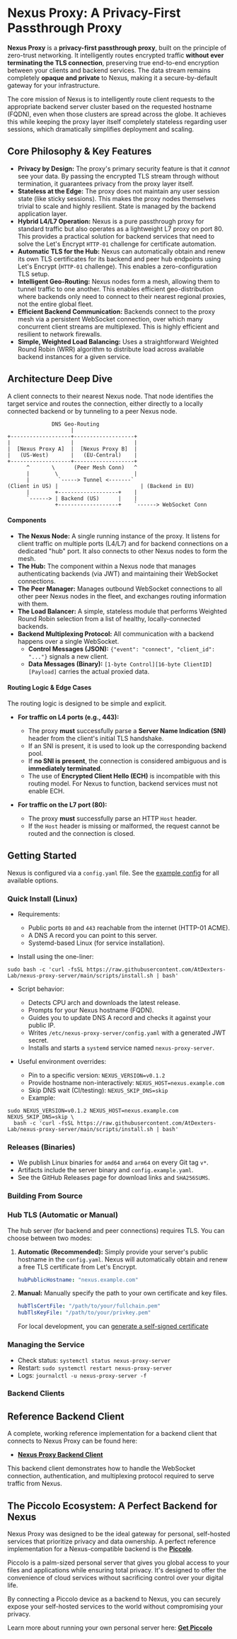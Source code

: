 # Nexus Proxy: A Privacy-First Passthrough Proxy

**Nexus Proxy** is a **privacy-first passthrough proxy**, built on the principle of zero-trust networking. It intelligently routes encrypted traffic **without ever terminating the TLS connection**, preserving true end-to-end encryption between your clients and backend services. The data stream remains completely **opaque and private** to Nexus, making it a secure-by-default gateway for your infrastructure.

The core mission of Nexus is to intelligently route client requests to the appropriate backend server cluster based on the requested hostname (FQDN), even when those clusters are spread across the globe. It achieves this while keeping the proxy layer itself completely stateless regarding user sessions, which dramatically simplifies deployment and scaling.

## Core Philosophy & Key Features

-   **Privacy by Design:** The proxy's primary security feature is that it *cannot* see your data. By passing the encrypted TLS stream through without termination, it guarantees privacy from the proxy layer itself.
-   **Stateless at the Edge:** The proxy does not maintain any user session state (like sticky sessions). This makes the proxy nodes themselves trivial to scale and highly resilient. State is managed by the backend application layer.
-   **Hybrid L4/L7 Operation:** Nexus is a pure passthrough proxy for standard traffic but also operates as a lightweight L7 proxy on port 80. This provides a practical solution for backend services that need to solve the Let's Encrypt `HTTP-01` challenge for certificate automation.
-   **Automatic TLS for the Hub:** Nexus can automatically obtain and renew its own TLS certificates for its backend and peer hub endpoints using Let's Encrypt (`HTTP-01` challenge). This enables a zero-configuration TLS setup.
-   **Intelligent Geo-Routing:** Nexus nodes form a mesh, allowing them to tunnel traffic to one another. This enables efficient geo-distribution where backends only need to connect to their nearest regional proxies, not the entire global fleet.
-   **Efficient Backend Communication:** Backends connect to the proxy mesh via a persistent WebSocket connection, over which many concurrent client streams are multiplexed. This is highly efficient and resilient to network firewalls.
-   **Simple, Weighted Load Balancing:** Uses a straightforward Weighted Round Robin (WRR) algorithm to distribute load across available backend instances for a given service.

## Architecture Deep Dive
A client connects to their nearest Nexus node. That node identifies the target service and routes the connection, either directly to a locally connected backend or by tunneling to a peer Nexus node.

```ascii
              DNS Geo-Routing
                    |
+-------------------+-------------------+
|                   |                   |
|  [Nexus Proxy A]  |  [Nexus Proxy B]  |
|   (US-West)       |   (EU-Central)    |
+-------------------+-------------------+
      ^       \      (Peer Mesh Conn)   ^
      |        \                        |
      |         `-----> Tunnel <-------`
(Client in US) |                          | (Backend in EU)
      |        +-------------------+    |
      `------> | Backend (US)      |    |
               +-------------------+    `------> WebSocket Conn

```

#### Components

-   **The Nexus Node:** A single running instance of the proxy. It listens for client traffic on multiple ports (L4/L7) and for backend connections on a dedicated "hub" port. It also connects to other Nexus nodes to form the mesh.
-   **The Hub:** The component within a Nexus node that manages authenticating backends (via JWT) and maintaining their WebSocket connections.
-   **The Peer Manager:** Manages outbound WebSocket connections to all other peer Nexus nodes in the fleet, and exchanges routing information with them.
-   **The Load Balancer:** A simple, stateless module that performs Weighted Round Robin selection from a list of healthy, locally-connected backends.
-   **Backend Multiplexing Protocol:** All communication with a backend happens over a single WebSocket.
    -   **Control Messages (JSON):** `{"event": "connect", "client_id": "..."}` signals a new client.
    -   **Data Messages (Binary):** `[1-byte Control][16-byte ClientID][Payload]` carries the actual proxied data.

#### Routing Logic & Edge Cases

The routing logic is designed to be simple and explicit.

-   **For traffic on L4 ports (e.g., 443):**
    -   The proxy **must** successfully parse a **Server Name Indication (SNI)** header from the client's initial TLS handshake.
    -   If an SNI is present, it is used to look up the corresponding backend pool.
    -   If **no SNI is present**, the connection is considered ambiguous and is **immediately terminated**.
    -   The use of **Encrypted Client Hello (ECH)** is incompatible with this routing model. For Nexus to function, backend services must not enable ECH.

-   **For traffic on the L7 port (80):**
    -   The proxy **must** successfully parse an HTTP `Host` header.
    -   If the `Host` header is missing or malformed, the request cannot be routed and the connection is closed.


## Getting Started

Nexus is configured via a `config.yaml` file. See the [example config](config.example.yaml) for all available options.

### Quick Install (Linux)

- Requirements:
  - Public ports `80` and `443` reachable from the internet (HTTP-01 ACME).
  - A DNS A record you can point to this server.
  - Systemd-based Linux (for service installation).

- Install using the one-liner:

```
sudo bash -c 'curl -fsSL https://raw.githubusercontent.com/AtDexters-Lab/nexus-proxy-server/main/scripts/install.sh | bash'
```

- Script behavior:
  - Detects CPU arch and downloads the latest release.
  - Prompts for your Nexus hostname (FQDN).
  - Guides you to update DNS A record and checks it against your public IP.
  - Writes `/etc/nexus-proxy-server/config.yaml` with a generated JWT secret.
  - Installs and starts a `systemd` service named `nexus-proxy-server`.

- Useful environment overrides:
  - Pin to a specific version: `NEXUS_VERSION=v0.1.2`
  - Provide hostname non-interactively: `NEXUS_HOST=nexus.example.com`
  - Skip DNS wait (CI/testing): `NEXUS_SKIP_DNS=skip`
  - Example:

```
sudo NEXUS_VERSION=v0.1.2 NEXUS_HOST=nexus.example.com NEXUS_SKIP_DNS=skip \
  bash -c 'curl -fsSL https://raw.githubusercontent.com/AtDexters-Lab/nexus-proxy-server/main/scripts/install.sh | bash'
```

### Releases (Binaries)

- We publish Linux binaries for `amd64` and `arm64` on every Git tag `v*`.
- Artifacts include the server binary and `config.example.yaml`.
- See the GitHub Releases page for download links and `SHA256SUMS`.

### Building From Source

### Hub TLS (Automatic or Manual)

The hub server (for backend and peer connections) requires TLS. You can choose between two modes:

1.  **Automatic (Recommended):** Simply provide your server's public hostname in the `config.yaml`. Nexus will automatically obtain and renew a free TLS certificate from Let's Encrypt.

    ```yaml
    hubPublicHostname: "nexus.example.com"
    ```

2.  **Manual:** Manually specify the path to your own certificate and key files.

    ```yaml
    hubTlsCertFile: "/path/to/your/fullchain.pem"
    hubTlsKeyFile: "/path/to/your/privkey.pem"
    ```
    For local development, you can [generate a self-signed certificate](https://mkcert.dev)

### Managing the Service

- Check status: `systemctl status nexus-proxy-server`
- Restart: `sudo systemctl restart nexus-proxy-server`
- Logs: `journalctl -u nexus-proxy-server -f`

### Backend Clients

## Reference Backend Client

A complete, working reference implementation for a backend client that connects to Nexus Proxy can be found here:

-   **[Nexus Proxy Backend Client](https://github.com/AtDexters-Lab/nexus-proxy-backend-client)**

This backend client demonstrates how to handle the WebSocket connection, authentication, and multiplexing protocol required to serve traffic from Nexus.

## The Piccolo Ecosystem: A Perfect Backend for Nexus

Nexus Proxy was designed to be the ideal gateway for personal, self-hosted services that prioritize privacy and data ownership. A perfect reference implementation for a Nexus-compatible backend is the **[Piccolo](https://piccolospace.com/)**.

Piccolo is a palm-sized personal server that gives you global access to your files and applications while ensuring total privacy. It's designed to offer the convenience of cloud services without sacrificing control over your digital life.

By connecting a Piccolo device as a backend to Nexus, you can securely expose your self-hosted services to the world without compromising your privacy.

Learn more about running your own personal server here: **[Get Piccolo](https://piccolospace.com/getpiccolo/)**
